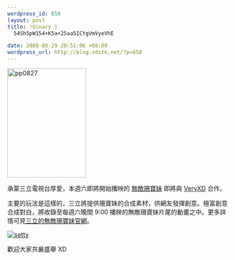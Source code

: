 ```yaml
--- 
wordpress_id: 658
layout: post
title: !binary |
  54Sh5pW154+K5a+25aa5ICYgVmVyeVhE

date: 2008-08-29 20:51:06 +08:00
wordpress_url: http://blog.xdite.net/?p=658
---
```

<a href="http://www.flickr.com/photos/xdite/2807904969/" title="Flickr 上 xdite 的 pp0827"><img src="http://farm4.static.flickr.com/3096/2807904969_6047df9d03_o.gif" width="180" height="250" alt="pp0827" /></a>

承蒙三立電視台厚愛，本週六即將開始播映的 <a href="http://www.settv.com.tw/metro/m121/event/index.html">無敵珊寶妹</a> 即將與 <a href="http://veryxd.net">VeryXD</a> 合作。

主要的玩法是這樣的，三立將提供珊寶妹的合成素材，供網友發揮創意。極富創意合成對白，將收錄至每週六晚間 9:00 播映的無敵珊寶妹片尾的動畫之中。更多詳情可見<a href="http://www.settv.com.tw/metro/m121/event/index.html">三立的無敵珊寶妹官網</a>。

<a href="http://veryxd.net/photos/all/6acfb343251464424662566f62330f66"><img src="http://www.settv.com.tw/metro/m121/event/i/pic013.jpg" alt="settv" /></a>

歡迎大家共襄盛舉 XD
